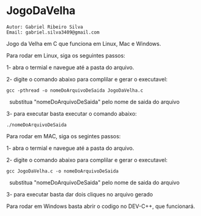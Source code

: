 # JogoDaVelha

    Autor: Gabriel Ribeiro Silva
    Email: gabriel.silva3409@gmail.com
    
Jogo da Velha em C que funciona em Linux, Mac e Windows.

Para rodar em Linux, siga os seguintes passos:

1- abra o termial e navegue até a pasta do arquivo.

2- digite o comando abaixo para complilar e gerar o executavel:

    gcc -pthread -o nomeDoArquivoDeSaida JogoDaVelha.c
    
   substitua "nomeDoArquivoDeSaida" pelo nome de saida do arquivo

3- para executar basta executar o comando abaixo:

    ./nomeDoArquivoDeSaida

Para rodar em MAC, siga os segintes passos:

1- abra o termial e navegue até a pasta do arquivo.

2- digite o comando abaixo para complilar e gerar o executavel:

    gcc JogoDaVelha.c -o nomeDoArquivoDeSaida 
    
   substitua "nomeDoArquivoDeSaida" pelo nome de saida do arquivo

3- para executar basta dar dois cliques no arquivo gerado

Para rodar em Windows basta abrir o codigo no DEV-C++, que funcionará.
